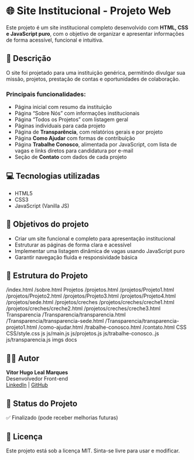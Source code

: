 # 🌐 Site Institucional - Projeto Web

Este projeto é um site institucional completo desenvolvido com **HTML, CSS e JavaScript puro**, com o objetivo de organizar e apresentar informações de forma acessível, funcional e intuitiva.

## 🧾 Descrição

O site foi projetado para uma instituição genérica, permitindo divulgar sua missão, projetos, prestação de contas e oportunidades de colaboração.

### Principais funcionalidades:

- Página inicial com resumo da instituição
- Página “Sobre Nós” com informações institucionais
- Página “Todos os Projetos” com listagem geral
- Páginas individuais para cada projeto
- Página de **Transparência**, com relatórios gerais e por projeto
- Página **Como Ajudar** com formas de contribuição
- Página **Trabalhe Conosco**, alimentada por JavaScript, com lista de vagas e links diretos para candidatura por e-mail
- Seção de **Contato** com dados de cada projeto

## 💻 Tecnologias utilizadas

- HTML5
- CSS3
- JavaScript (Vanilla JS)

## 🎯 Objetivos do projeto

- Criar um site funcional e completo para apresentação institucional
- Estruturar as páginas de forma clara e acessível
- Implementar uma listagem dinâmica de vagas usando JavaScript puro
- Garantir navegação fluida e responsividade básica

## 📁 Estrutura do Projeto

/index.html
/sobre.html
Projetos
  /projetos.html
  /projetos/Projeto1.html
  /projetos/Projeto2.html
  /projetos/Projeto3.html
  /projetos/Projeto4.html
  /projetos/sede.html
  /projetos/creches
    /projetos/creches/creche1.html
    /projetos/creches/creche2.html
    /projetos/creches/creche3.html
Transparencia
  /Transparencia/transparencia.html
  /Transparencia/transparencia-sede.html
  /Transparencia/transparencia-projeto1.html
/como-ajudar.html
/trabalhe-conosco.html
/contato.html
CSS
  CSS/style.css
js
  js/main.js
  js/projetos.js
  js/trabalhe-conosco..js
  js/transparencia.js
 imgs
 docs
 

## 🧑‍💻 Autor

**Vitor Hugo Leal Marques**  
Desenvolvedor Front-end  
[LinkedIn](https://www.linkedin.com/in/vitor-hugo-leal-marques-481399267/) | [GitHub](https://github.com/vh-00)

## 📌 Status do Projeto

✅ Finalizado (pode receber melhorias futuras)

## 📝 Licença

Este projeto está sob a licença MIT. Sinta-se livre para usar e modificar.

 
